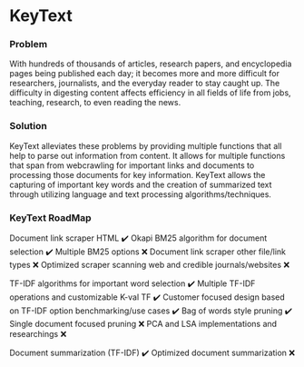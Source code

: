 # KeyText

### Problem ###
With hundreds of thousands of articles, research papers, and encyclopedia pages
being published each day; it becomes more and more difficult for researchers, 
journalists, and the everyday reader to stay caught up. The difficulty in
digesting content affects efficiency in all fields of life from jobs, teaching,
research, to even reading the news. 

### Solution ###
KeyText alleviates these problems by providing multiple functions that
all help to parse out information from content. It allows for multiple functions
that span from webcrawling for important links and documents to processing those
documents for key information. KeyText allows the capturing of important
key words and the creation of summarized text through utilizing language and text
processing algorithms/techniques.

### KeyText RoadMap ###
Document link scraper HTML :heavy_check_mark:
Okapi BM25 algorithm for document selection :heavy_check_mark:
Multiple BM25 options :x:
Document link scraper other file/link types :x:
Optimized scraper scanning web and credible journals/websites :x:

TF-IDF algorithms for important word selection :heavy_check_mark:
Multiple TF-IDF operations and customizable K-val TF :heavy_check_mark:
Customer focused design based on TF-IDF option benchmarking/use cases :heavy_check_mark:
Bag of words style pruning :heavy_check_mark:
Single document focused pruning :x:
PCA and LSA implementations and researchings :x:

Document summarization (TF-IDF) :heavy_check_mark:
Optimized document summarization :x: 
